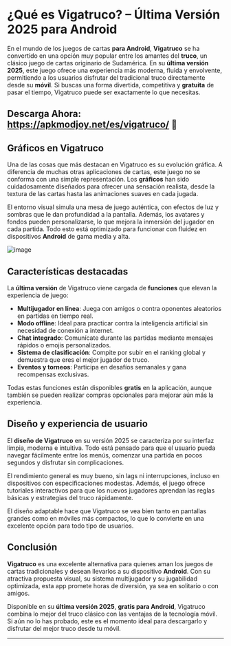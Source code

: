 # ¿Qué es Vigatruco? – Última Versión 2025 para Android

En el mundo de los juegos de cartas **para Android**, **Vigatruco** se ha convertido en una opción muy popular entre los amantes del **truco**, un clásico juego de cartas originario de Sudamérica. En su **última versión 2025**, este juego ofrece una experiencia más moderna, fluida y envolvente, permitiendo a los usuarios disfrutar del tradicional truco directamente desde su **móvil**. Si buscas una forma divertida, competitiva y **gratuita** de pasar el tiempo, Vigatruco puede ser exactamente lo que necesitas.

## Descarga Ahora: https://apkmodjoy.net/es/vigatruco/ 🍁

## Gráficos en Vigatruco

Una de las cosas que más destacan en Vigatruco es su evolución gráfica. A diferencia de muchas otras aplicaciones de cartas, este juego no se conforma con una simple representación. Los **gráficos** han sido cuidadosamente diseñados para ofrecer una sensación realista, desde la textura de las cartas hasta las animaciones suaves en cada jugada.

El entorno visual simula una mesa de juego auténtica, con efectos de luz y sombras que le dan profundidad a la pantalla. Además, los avatares y fondos pueden personalizarse, lo que mejora la inmersión del jugador en cada partida. Todo esto está optimizado para funcionar con fluidez en dispositivos **Android** de gama media y alta.

![image](https://github.com/user-attachments/assets/05a1349e-d917-4d0e-bc0e-bc99bcaee7b6)


## Características destacadas

La **última versión** de Vigatruco viene cargada de **funciones** que elevan la experiencia de juego:

- **Multijugador en línea**: Juega con amigos o contra oponentes aleatorios en partidas en tiempo real.
- **Modo offline**: Ideal para practicar contra la inteligencia artificial sin necesidad de conexión a internet.
- **Chat integrado**: Comunícate durante las partidas mediante mensajes rápidos o emojis personalizados.
- **Sistema de clasificación**: Compite por subir en el ranking global y demuestra que eres el mejor jugador de truco.
- **Eventos y torneos**: Participa en desafíos semanales y gana recompensas exclusivas.

Todas estas funciones están disponibles **gratis** en la aplicación, aunque también se pueden realizar compras opcionales para mejorar aún más la experiencia.

## Diseño y experiencia de usuario

El **diseño de Vigatruco** en su versión 2025 se caracteriza por su interfaz limpia, moderna e intuitiva. Todo está pensado para que el usuario pueda navegar fácilmente entre los menús, comenzar una partida en pocos segundos y disfrutar sin complicaciones.

El rendimiento general es muy bueno, sin lags ni interrupciones, incluso en dispositivos con especificaciones modestas. Además, el juego ofrece tutoriales interactivos para que los nuevos jugadores aprendan las reglas básicas y estrategias del truco rápidamente.

El diseño adaptable hace que Vigatruco se vea bien tanto en pantallas grandes como en móviles más compactos, lo que lo convierte en una excelente opción para todo tipo de usuarios.

## Conclusión

**Vigatruco** es una excelente alternativa para quienes aman los juegos de cartas tradicionales y desean llevarlos a su dispositivo **Android**. Con su atractiva propuesta visual, su sistema multijugador y su jugabilidad optimizada, esta app promete horas de diversión, ya sea en solitario o con amigos.

Disponible en su **última versión 2025**, **gratis para Android**, Vigatruco combina lo mejor del truco clásico con las ventajas de la tecnología móvil. Si aún no lo has probado, este es el momento ideal para descargarlo y disfrutar del mejor truco desde tu móvil.

--- 

